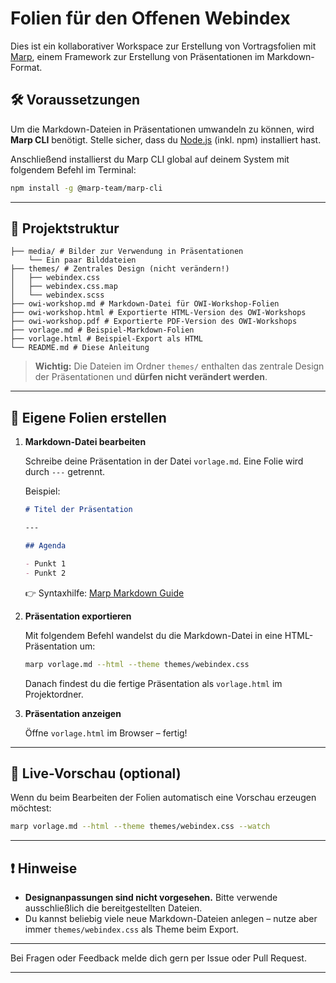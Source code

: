 # Folien für den Offenen Webindex

Dies ist ein kollaborativer Workspace zur Erstellung von Vortragsfolien mit [Marp](https://marp.app/), einem Framework zur Erstellung von Präsentationen im Markdown-Format.

## 🛠️ Voraussetzungen

Um die Markdown-Dateien in Präsentationen umwandeln zu können, wird **Marp CLI** benötigt. Stelle sicher, dass du [Node.js](https://nodejs.org/) (inkl. npm) installiert hast.

Anschließend installierst du Marp CLI global auf deinem System mit folgendem Befehl im Terminal:

```bash
npm install -g @marp-team/marp-cli
```

---

## 📁 Projektstruktur

```
├── media/ # Bilder zur Verwendung in Präsentationen
    └── Ein paar Bilddateien
├── themes/ # Zentrales Design (nicht verändern!)
│   ├── webindex.css
│   ├── webindex.css.map
│   └── webindex.scss
├── owi-workshop.md # Markdown-Datei für OWI-Workshop-Folien
├── owi-workshop.html # Exportierte HTML-Version des OWI-Workshops
├── owi-workshop.pdf # Exportierte PDF-Version des OWI-Workshops
├── vorlage.md # Beispiel-Markdown-Folien
├── vorlage.html # Beispiel-Export als HTML
└── README.md # Diese Anleitung
```

> **Wichtig:** Die Dateien im Ordner `themes/` enthalten das zentrale Design der Präsentationen und **dürfen nicht verändert werden**.

---

## 📝 Eigene Folien erstellen

1. **Markdown-Datei bearbeiten**

   Schreibe deine Präsentation in der Datei `vorlage.md`.
   Eine Folie wird durch `---` getrennt.

   Beispiel:

   ```markdown
   # Titel der Präsentation

   ---

   ## Agenda

   - Punkt 1  
   - Punkt 2
   ```

   👉 Syntaxhilfe: [Marp Markdown Guide](https://marpit.marp.app/image-syntax)

2. **Präsentation exportieren**

   Mit folgendem Befehl wandelst du die Markdown-Datei in eine HTML-Präsentation um:

   ```bash
   marp vorlage.md --html --theme themes/webindex.css
   ```

   Danach findest du die fertige Präsentation als `vorlage.html` im Projektordner.

3. **Präsentation anzeigen**

   Öffne `vorlage.html` im Browser – fertig!

---

## 🔁 Live-Vorschau (optional)

Wenn du beim Bearbeiten der Folien automatisch eine Vorschau erzeugen möchtest:

```bash
marp vorlage.md --html --theme themes/webindex.css --watch
```

---

## ❗ Hinweise

* **Designanpassungen sind nicht vorgesehen.** Bitte verwende ausschließlich die bereitgestellten Dateien.
* Du kannst beliebig viele neue Markdown-Dateien anlegen – nutze aber immer `themes/webindex.css` als Theme beim Export.

---

Bei Fragen oder Feedback melde dich gern per Issue oder Pull Request.

---
